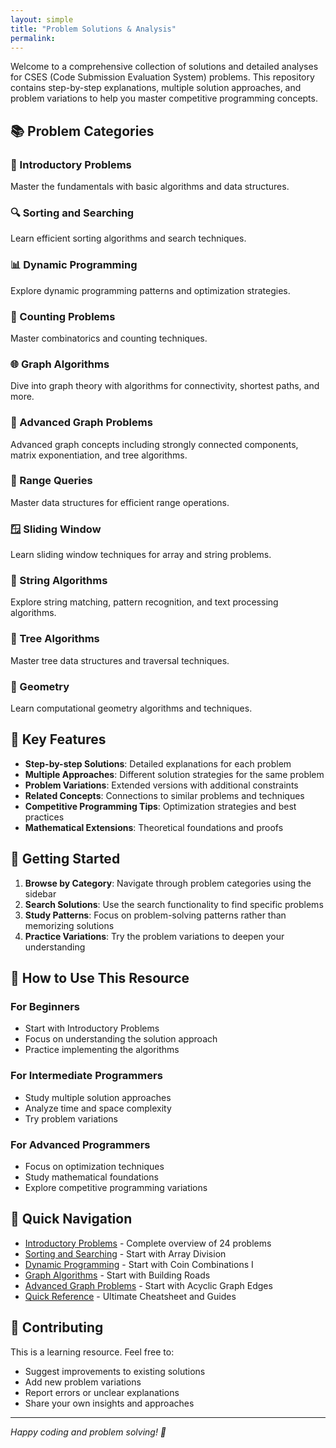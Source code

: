```yaml
---
layout: simple
title: "Problem Solutions & Analysis"
permalink: 
---
```



Welcome to a comprehensive collection of solutions and detailed analyses for CSES (Code Submission Evaluation System) problems. This repository contains step-by-step explanations, multiple solution approaches, and problem variations to help you master competitive programming concepts.

## 📚 Problem Categories

### 🧮 Introductory Problems
Master the fundamentals with basic algorithms and data structures.

### 🔍 Sorting and Searching
Learn efficient sorting algorithms and search techniques.

### 📊 Dynamic Programming
Explore dynamic programming patterns and optimization strategies.

### 🔢 Counting Problems
Master combinatorics and counting techniques.

### 🌐 Graph Algorithms
Dive into graph theory with algorithms for connectivity, shortest paths, and more.

### 🔗 Advanced Graph Problems
Advanced graph concepts including strongly connected components, matrix exponentiation, and tree algorithms.

### 📏 Range Queries
Master data structures for efficient range operations.

### 🪟 Sliding Window
Learn sliding window techniques for array and string problems.

### 🧵 String Algorithms
Explore string matching, pattern recognition, and text processing algorithms.

### 🌳 Tree Algorithms
Master tree data structures and traversal techniques.

### 📐 Geometry
Learn computational geometry algorithms and techniques.

## 🎯 Key Features

- **Step-by-step Solutions**: Detailed explanations for each problem
- **Multiple Approaches**: Different solution strategies for the same problem
- **Problem Variations**: Extended versions with additional constraints
- **Related Concepts**: Connections to similar problems and techniques
- **Competitive Programming Tips**: Optimization strategies and best practices
- **Mathematical Extensions**: Theoretical foundations and proofs

## 🚀 Getting Started

1. **Browse by Category**: Navigate through problem categories using the sidebar
2. **Search Solutions**: Use the search functionality to find specific problems
3. **Study Patterns**: Focus on problem-solving patterns rather than memorizing solutions
4. **Practice Variations**: Try the problem variations to deepen your understanding

## 📖 How to Use This Resource

### For Beginners
- Start with Introductory Problems
- Focus on understanding the solution approach
- Practice implementing the algorithms

### For Intermediate Programmers
- Study multiple solution approaches
- Analyze time and space complexity
- Try problem variations

### For Advanced Programmers
- Focus on optimization techniques
- Study mathematical foundations
- Explore competitive programming variations

## 🔗 Quick Navigation

- [Introductory Problems](/cses-analyses/problem_soulutions/introductory_problems/) - Complete overview of 24 problems
- [Sorting and Searching](/cses-analyses/problem_soulutions/sorting_and_searching/array_division_analysis/) - Start with Array Division
- [Dynamic Programming](/cses-analyses/problem_soulutions/dynamic_programming/coin_combinations_i_analysis/) - Start with Coin Combinations I
- [Graph Algorithms](/cses-analyses/problem_soulutions/graph_algorithms/building_roads_analysis/) - Start with Building Roads
- [Advanced Graph Problems](/cses-analyses/problem_soulutions/advanced_graph_problems/acyclic_graph_edges_analysis/) - Start with Acyclic Graph Edges
- [Quick Reference](/cses-analyses/quick_reference/) - Ultimate Cheatsheet and Guides

## 📝 Contributing

This is a learning resource. Feel free to:
- Suggest improvements to existing solutions
- Add new problem variations
- Report errors or unclear explanations
- Share your own insights and approaches

---

*Happy coding and problem solving! 🎉* 